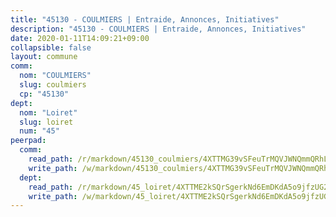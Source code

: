 ```yaml
---
title: "45130 - COULMIERS | Entraide, Annonces, Initiatives"
description: "45130 - COULMIERS | Entraide, Annonces, Initiatives"
date: 2020-01-11T14:09:21+09:00
collapsible: false
layout: commune
comm:
  nom: "COULMIERS"
  slug: coulmiers
  cp: "45130"
dept:
  nom: "Loiret"
  slug: loiret
  num: "45"
peerpad:
  comm:
    read_path: /r/markdown/45130_coulmiers/4XTTMG39vSFeuTrMQVJWNQmmQRhLprvpJoYLPT9N9gqgFbz2x
    write_path: /w/markdown/45130_coulmiers/4XTTMG39vSFeuTrMQVJWNQmmQRhLprvpJoYLPT9N9gqgFbz2x-K3TgTuKgxmcfwr1qyWhcV9dMtvDFatGBhWSGcZWK5te2V4oBCuoWmtNLSjK13SXDibPd727xdRXjwV9daYxQ6iMtMwryTDkXZWp3bYnqG6CBrHuGC3Jn7tVTBiHD8qv64Dkq5FjA
  dept:
    read_path: /r/markdown/45_loiret/4XTTME2kSQrSgerkNd6EmDKdA5o9jfzUG2SAG8C2qVYb3YXN4
    write_path: /w/markdown/45_loiret/4XTTME2kSQrSgerkNd6EmDKdA5o9jfzUG2SAG8C2qVYb3YXN4-K3TgULpEDoP6p5UphGUnEGQQDb2AQTj81Z2trE1ZVsdtBZSXUbkVLE9oEias3DdMz5vmgxRH8ErfnuyVj2VYfJxxhBMoq5ZxQCDrb2jTVFkww5uEThgDKwT8pF9LfJGTpqNraKjJ
---
```


